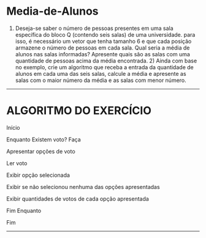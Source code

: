 # Media-de-Alunos
1) Deseja-se saber o número de pessoas presentes em uma sala específica do bloco Q (contendo seis salas) de uma universidade. para isso, é necessário um vetor que tenha tamanho 6 e que cada posição armazene o número de pessoas em cada sala. Qual seria a média de alunos nas salas informadas? Apresente quais são as salas com uma quantidade de pessoas acima da média encontrada.   2) Ainda com base no exemplo, crie um algoritmo que receba a entrada da quantidade de alunos em cada uma das seis salas, calcule a média e apresente as salas com o maior número da média e as salas com menor número.
------------------------------------------------------
# ALGORITMO DO EXERCÍCIO

Início

Enquanto Existem voto? Faça

Apresentar opções de voto 
	
Ler voto 

Exibir opção selecionada
	
Exibir se não selecionou nenhuma das opções apresentadas
	
Exibir quantidades de votos de cada opção apresentada
	
 Fim Enquanto    

Fim


--------------------------------------------------------
